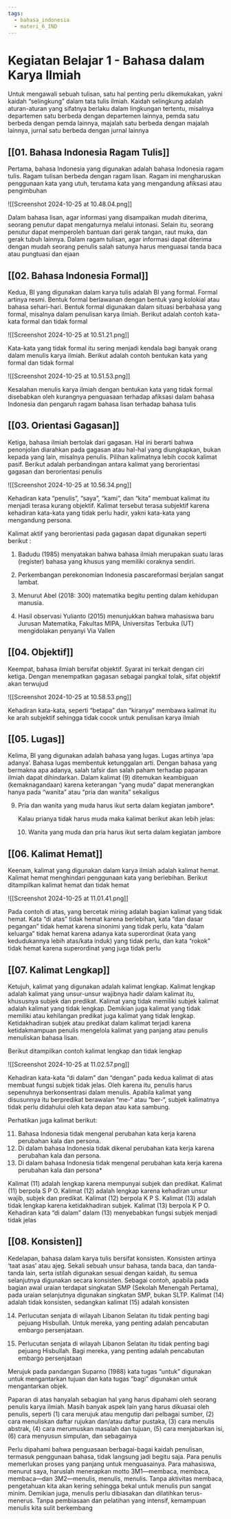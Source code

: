 ```yaml
---
tags:
  - bahasa_indonesia
  - materi_6_IND
---
```

# Kegiatan Belajar 1 - Bahasa dalam Karya Ilmiah

Untuk mengawali sebuah tulisan, satu hal penting perlu dikemukakan, yakni kaidah “selingkung” dalam tata tulis ilmiah. Kaidah selingkung adalah aturan-aturan yang sifatnya berlaku dalam lingkungan tertentu, misalnya departemen satu berbeda dengan departemen lainnya, pemda satu berbeda dengan pemda lainnya, majalah satu berbeda dengan majalah lainnya, jurnal satu berbeda dengan jurnal lainnya



## [[01. Bahasa Indonesia Ragam Tulis]]

Pertama, bahasa Indonesia yang digunakan adalah bahasa Indonesia ragam tulis. Ragam tulisan berbeda dengan ragam lisan. Ragam ini mengharuskan penggunaan kata yang utuh, terutama kata yang mengandung afiksasi atau pengimbuhan


![[Screenshot 2024-10-25 at 10.48.04.png]]

Dalam bahasa lisan, agar informasi yang disampaikan mudah diterima, seorang penutur dapat mengaturnya melalui intonasi. Selain itu, seorang penutur dapat memperoleh bantuan dari gerak tangan, raut muka, dan gerak tubuh lainnya. Dalam ragam tulisan, agar informasi dapat diterima dengan mudah seorang penulis salah satunya harus menguasai tanda baca atau pungtuasi dan ejaan


## [[02. Bahasa Indonesia Formal]]

Kedua, BI yang digunakan dalam karya tulis adalah BI yang formal. Formal artinya resmi. Bentuk formal berlawanan dengan bentuk yang kolokial atau bahasa sehari-hari. Bentuk formal digunakan dalam situasi berbahasa yang formal, misalnya dalam penulisan karya ilmiah. Berikut adalah contoh kata-kata formal dan tidak formal

![[Screenshot 2024-10-25 at 10.51.21.png]]

Kata-kata yang tidak formal itu sering menjadi kendala bagi banyak orang dalam menulis karya ilmiah. Berikut adalah contoh bentukan kata yang formal dan tidak formal

![[Screenshot 2024-10-25 at 10.51.53.png]]

Kesalahan menulis karya ilmiah dengan bentukan kata yang tidak formal disebabkan oleh kurangnya penguasaan terhadap afiksasi dalam bahasa Indonesia dan pengaruh ragam bahasa lisan terhadap bahasa tulis


## [[03. Orientasi Gagasan]]

Ketiga, bahasa ilmiah bertolak dari gagasan. Hal ini berarti bahwa penonjolan diarahkan pada gagasan atau hal-hal yang diungkapkan, bukan kepada yang lain, misalnya penulis. Pilihan kalimatnya lebih cocok kalimat pasif. Berikut adalah perbandingan antara kalimat yang berorientasi gagasan dan berorientasi penulis

![[Screenshot 2024-10-25 at 10.56.34.png]]

Kehadiran kata “penulis”, “saya”, “kami”, dan “kita” membuat kalimat itu menjadi terasa kurang objektif. Kalimat tersebut terasa subjektif karena kehadiran kata-kata yang tidak perlu hadir, yakni kata-kata yang mengandung persona.

Kalimat aktif yang berorientasi pada gagasan dapat digunakan seperti berikut :

1. Badudu (1985) menyatakan bahwa bahasa ilmiah merupakan suatu laras (register) bahasa yang khusus yang memiliki coraknya sendiri.
   
2. Perkembangan perekonomian Indonesia pascareformasi berjalan sangat lambat.
   
3. Menurut Abel (2018: 300) matematika begitu penting dalam kehidupan manusia.
   
4. Hasil observasi Yulianto (2015) menunjukkan bahwa mahasiswa baru Jurusan Matematika, Fakultas MIPA, Universitas Terbuka (UT) mengidolakan penyanyi Via Vallen


## [[04. Objektif]]

Keempat, bahasa ilmiah bersifat objektif. Syarat ini terkait dengan ciri ketiga. Dengan menempatkan gagasan sebagai pangkal tolak, sifat objektif akan terwujud

![[Screenshot 2024-10-25 at 10.58.53.png]]


Kehadiran kata-kata, seperti “betapa” dan “kiranya” membawa kalimat itu ke arah subjektif sehingga tidak cocok untuk penulisan karya ilmiah


## [[05. Lugas]]

Kelima, BI yang digunakan adalah bahasa yang lugas. Lugas artinya ‘apa adanya’. Bahasa lugas membentuk ketunggalan arti. Dengan bahasa yang bermakna apa adanya, salah tafsir dan salah paham terhadap paparan ilmiah dapat dihindarkan. Dalam kalimat (9) ditemukan keambiguan (kemaknagandaan) karena keterangan “yang muda” dapat menerangkan hanya pada “wanita” atau “pria dan wanita” sekaligus

9) Pria dan wanita yang muda harus ikut serta dalam kegiatan jambore*. 
   
   Kalau prianya tidak harus muda maka kalimat berikut akan lebih jelas:
   
   10) Wanita yang muda dan pria harus ikut serta dalam kegiatan jambore



## [[06. Kalimat Hemat]]

Keenam, kalimat yang digunakan dalam karya ilmiah adalah kalimat hemat. Kalimat hemat menghindari penggunaan kata yang berlebihan. Berikut ditampilkan kalimat hemat dan tidak hemat

![[Screenshot 2024-10-25 at 11.01.41.png]]

Pada contoh di atas, yang bercetak miring adalah bagian kalimat yang tidak hemat. Kata “di atas” tidak hemat karena berlebihan, kata “dan dasar pegangan” tidak hemat karena sinonimi yang tidak perlu, kata “dalam keluarga” tidak hemat karena adanya kata superordinat (kata yang kedudukannya lebih atas/kata induk) yang tidak perlu, dan kata “rokok” tidak hemat karena superordinat yang juga tidak perlu


## [[07. Kalimat Lengkap]]

Ketujuh, kalimat yang digunakan adalah kalimat lengkap. Kalimat lengkap adalah kalimat yang unsur-unsur wajibnya hadir dalam kalimat itu, khususnya subjek dan predikat. Kalimat yang tidak memiliki subjek kalimat adalah kalimat yang tidak lengkap. Demikian juga kalimat yang tidak memiliki atau kehilangan predikat juga kalimat yang tidak lengkap. Ketidakhadiran subjek atau predikat dalam kalimat terjadi karena ketidakmampuan penulis mengelola kalimat yang panjang atau penulis menuliskan bahasa lisan. 

Berikut ditampilkan contoh kalimat lengkap dan tidak lengkap

![[Screenshot 2024-10-25 at 11.02.57.png]]

Kehadiran kata-kata “di dalam” dan “dengan” pada kedua kalimat di atas membuat fungsi subjek tidak jelas. Oleh karena itu, penulis harus sepenuhnya berkonsentrasi dalam menulis. Apabila kalimat yang disusunnya itu berpredikat berawalan “me-“ atau “ber-“, subjek kalimatnya tidak perlu didahului oleh kata depan atau kata sambung. 

Perhatikan juga kalimat berikut:

11) Bahasa Indonesia tidak mengenal perubahan kata kerja karena perubahan kala dan persona.
12) Di dalam bahasa Indonesia tidak dikenal perubahan kata kerja karena perubahan kala dan persona.
13) Di dalam bahasa Indonesia tidak mengenal perubahan kata kerja karena perubahan kala dan persona*

Kalimat (11) adalah lengkap karena mempunyai subjek dan predikat. Kalimat (11) berpola S P O. Kalimat (12) adalah lengkap karena kehadiran unsur wajib, subjek dan predikat. Kalimat (12) berpola K P S. Kalimat (13) adalah tidak lengkap karena ketidakhadiran subjek. Kalimat (13) berpola K P O. Kehadiran kata “di dalam” dalam (13) menyebabkan fungsi subjek menjadi tidak jelas



## [[08. Konsisten]]

Kedelapan, bahasa dalam karya tulis bersifat konsisten. Konsisten artinya ‘taat asas’ atau ajeg. Sekali sebuah unsur bahasa, tanda baca, dan tanda-tanda lain, serta istilah digunakan sesuai dengan kaidah, itu semua selanjutnya digunakan secara konsisten. Sebagai contoh, apabila pada bagian awal uraian terdapat singkatan SMP (Sekolah Menengah Pertama), pada uraian selanjutnya digunakan singkatan SMP, bukan SLTP. Kalimat (14) adalah tidak konsisten, sedangkan kalimat (15) adalah konsisten

14) Perlucutan senjata di wilayah Libanon Selatan itu tidak penting bagi pejuang Hisbullah. Untuk mereka, yang penting adalah pencabutan embargo persenjataan.

15) Perlucutan senjata di wilayah Libanon Selatan itu tidak penting bagi pejuang Hisbullah. Bagi mereka, yang penting adalah pencabutan embargo persenjataan

Merujuk pada pandangan Suparno (1988) kata tugas “untuk” digunakan untuk mengantarkan tujuan dan kata tugas “bagi” digunakan untuk mengantarkan objek.

Paparan di atas hanyalah sebagian hal yang harus dipahami oleh seorang penulis karya ilmiah. Masih banyak aspek lain yang harus dikuasai oleh penulis, seperti (1) cara merujuk atau mengutip dari pelbagai sumber, (2) cara menuliskan daftar rujukan dan/atau daftar pustaka, (3) cara menulis abstrak, (4) cara merumuskan masalah dan tujuan, (5) cara menjabarkan isi, (6) cara menyusun simpulan, dan sebagainya

Perlu dipahami bahwa penguasaan berbagai-bagai kaidah penulisan, termasuk penggunaan bahasa, tidak langsung jadi begitu saja. Para penulis memerlukan proses yang panjang untuk menguasainya. Para mahasiswa, menurut saya, haruslah menerapkan motto 3M1—membaca, membaca, membaca—dan 3M2—menulis, menulis, menulis. Tanpa aktivitas membaca, pengetahuan kita akan kering sehingga bekal untuk menulis pun sangat minim. Demikian juga, menulis perlu dibiasakan dan dilatihkan terus-menerus. Tanpa pembiasaan dan pelatihan yang intensif, kemampuan menulis kita sulit berkembang



